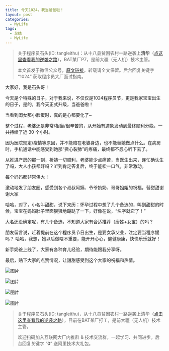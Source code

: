 ```yaml
---
title: 今天1024，我当爸爸啦！
layout: post
categories:
  - MyLife
tags:
  - 总结
  - MyLife
---
```


> 关于程序员石头(ID: tangleithu)：从十八县贫困农村一路逆袭上**清华**（[点这里查看我的逆袭之路](https://mp.weixin.qq.com/s/G3i7qWK1MPvJ-BfUxfOycQ)），BAT某厂P7，是前大疆（无人机）技术主管。
>
> 本文首发于微信公众号，[原文链接](https://mp.weixin.qq.com/s?__biz=MzI3OTUzMzcwNw==&amp;mid=2247501769&amp;idx=1&amp;sn=a6024e78160b450c1688f9640a42a2a0&amp;chksm=eb44c62ddc334f3b22d72a3d8880833afdf9221d3cf7924e9a7d3285c505100d322405594f86&token=1132052390&lang=zh_CN#rd)，转载请全文保留。后台回复关键字 “1024” 获取程序员大厂面试指南。



大家好，我是石头哥！

今天是个特殊的日子，对于我来说，不仅仅是1024程序员节，更是我家宝宝出生的日子，是的，我今天正式升级，当爸爸啦！

当看到闺女那小脸蛋时，真的是心都要化了~



整个过程，老婆还是非常/相当/很辛苦的，从开始有迹象发动到最终顺利分娩，一共持续了近 30 个小时。



因为医院规定/疫情等原因，并不能陪在老婆身边，也不能替她做点什么。在病房时，手机通话中能感受到她那“撕心裂肺”的疼痛，最终都不忍心听下去了。



从推进产房的那一刻，祈祷一切顺利，老婆能少点痛苦，当医生出来，连忙确认生了吗，大人小孩都好吗？听到肯定答复后，终于能松一口气，非常激动。



每个妈妈都非常伟大！



激动地发了朋友圈，感受到各个叔叔阿姨、爷爷奶奶、哥哥姐姐的祝福，替甜甜谢谢大家



哈哈，对了，小名叫甜甜，说下来历：怀孕过程中想了几个备选的，叫到甜甜的时候，宝宝在妈妈肚子里面狠狠地蹦跶了一下，好像在说，“名字就它了！”



大名还没确定呢，有几个备选，不知道大家有合适推荐（唐姓+女宝）的吗？



朋友留言说，赶着提前在这个程序员节日出生，是要女承父业，注定要当程序媛吗？ 哈哈，我想，她以后做啥不重要，能开开心心，健健康康，快快乐乐就好！

新手奶爸上线了，大家有各种育儿经验，期待能跟我分享呀。



最后，贴下大家的点赞情况，让甜甜感受到这个大家的祝福和热情。

![图片](/resources/be-father/1.png)

![图片](/resources/be-father/2.png)

![图片](/resources/be-father/3.png)

![图片](/resources/be-father/4.png)

> 关于程序员石头(ID: tangleithu)，从十八县贫困农村一路逆袭上清华（[点击这里查看我的逆袭之路](https://mp.weixin.qq.com/s/G3i7qWK1MPvJ-BfUxfOycQ)），目前在BAT某厂打工，是前大疆（无人机）技术主管。
>
> 欢迎扫码加入互联网大厂内推群 & 技术交流群，一起学习、共同进步。后台回复关键字 “**0**” 送阿里技术大礼包。